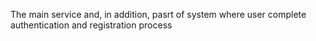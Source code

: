 The main service and, in addition, pasrt of system where user complete authentication and registration process